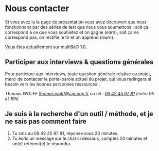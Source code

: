 # Nous contacter

Si vous avez lu la [page de présentation](http://www.multibao.org/page/presentation) vous avez découvert que nous fonctionnons par des séries de test que nous vous soumettons : soit ça correspond à ce que vous souhaitez et on gagne (*earn*), soit ça ne correspond pas, on rectifie le tir et on apprend (*learn*).

Vous êtes actuellement sur multiBàO 1.0.

Participer aux interviews & questions générales
---
Pour participer aux interviews, toute question générale relative au projet, merci de contacter le porte-parole actuel du projet, qui vous redirigera si besoin vers les bonnes personnes ressources :

*Thomas WOLFF*
*[thomas.wolff@cpcoop.fr](mailto:thomas.wolff@cpcoop.fr)*
*ou tél : [06 42 45 97 81](tel:33642459781) (entre 9h et 19h)*

Je suis à la recherche d'un outil / méthode, et je ne sais pas comment faire
---
1. Tu sms au 06 42 45 97 81, réponse sous 20 minutes.
2. Tu écris un message sur le chat ci dessous, comptes 20 minutes et un(e) référent(e) te répondra.
